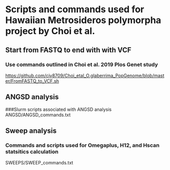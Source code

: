# Scripts and commands used for Hawaiian Metrosideros polymorpha project by Choi et al.

## Start from FASTQ to end with with VCF
### Use commands outlined in Choi et al. 2019 Plos Genet study
https://github.com/cjy8709/Choi_etal_O.glaberrima_PopGenome/blob/master/FromFASTQ_to_VCF.sh

## ANGSD analysis
###Slurm scripts associated with ANGSD analysis
ANGSD/ANGSD_commands.txt

## Sweep analysis
### Commands and scripts used for Omegaplus, H12, and Hscan statsitics calculation 
SWEEPS/SWEEP_commands.txt
